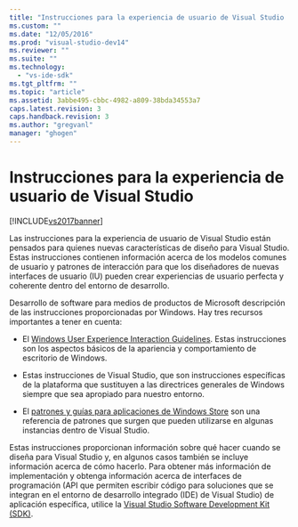 ```yaml
---
title: "Instrucciones para la experiencia de usuario de Visual Studio | Microsoft Docs"
ms.custom: ""
ms.date: "12/05/2016"
ms.prod: "visual-studio-dev14"
ms.reviewer: ""
ms.suite: ""
ms.technology: 
  - "vs-ide-sdk"
ms.tgt_pltfrm: ""
ms.topic: "article"
ms.assetid: 3abbe495-cbbc-4982-a809-38bda34553a7
caps.latest.revision: 3
caps.handback.revision: 3
ms.author: "gregvanl"
manager: "ghogen"
---
```

# Instrucciones para la experiencia de usuario de Visual Studio
[!INCLUDE[vs2017banner](../../code-quality/includes/vs2017banner.md)]

Las instrucciones para la experiencia de usuario de Visual Studio están pensados para quienes nuevas características de diseño para Visual Studio. Estas instrucciones contienen información acerca de los modelos comunes de usuario y patrones de interacción para que los diseñadores de nuevas interfaces de usuario \(IU\) pueden crear experiencias de usuario perfecta y coherente dentro del entorno de desarrollo.  
  
 Desarrollo de software para medios de productos de Microsoft descripción de las instrucciones proporcionadas por Windows. Hay tres recursos importantes a tener en cuenta:  
  
-   El [Windows User Experience Interaction Guidelines](https://msdn.microsoft.com/en-us/library/aa511258.aspx). Estas instrucciones son los aspectos básicos de la apariencia y comportamiento de escritorio de Windows.  
  
-   Estas instrucciones de Visual Studio, que son instrucciones específicas de la plataforma que sustituyen a las directrices generales de Windows siempre que sea apropiado para nuestro entorno.  
  
-   El [patrones y guías para aplicaciones de Windows Store](https://dev.windows.com/en-us/design/interaction-ux) son una referencia de patrones que surgen que pueden utilizarse en algunas instancias dentro de Visual Studio.  
  
 Estas instrucciones proporcionan información sobre qué hacer cuando se diseña para Visual Studio y, en algunos casos también se incluye información acerca de cómo hacerlo. Para obtener más información de implementación y obtenga información acerca de interfaces de programación \(API que permiten escribir código para soluciones que se integran en el entorno de desarrollo integrado \(IDE\) de Visual Studio\) de aplicación específica, utilice la [Visual Studio Software Development Kit \(SDK\)](https://msdn.microsoft.com/en-us/library/bb166441.aspx).